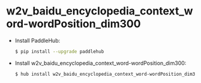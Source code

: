 # w2v_baidu_encyclopedia_context_word-wordPosition_dim300
* Install PaddleHub: 

    ```bash
    $ pip install --upgrade paddlehub
    ```

* Install w2v_baidu_encyclopedia_context_word-wordPosition_dim300: 

    ```bash
    $ hub install w2v_baidu_encyclopedia_context_word-wordPosition_dim300
    ```
